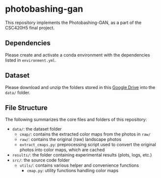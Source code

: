 # photobashing-gan

This repository implements the Photobashing-GAN, as a part of the CSC420H5
final project.

## Dependencies

Please create and activate a conda environment with the dependencies listed in
`environment.yml`.

## Dataset

Please download and unzip the folders stored in
this [Google Drive](https://drive.google.com/drive/folders/1lME1djscAuv7eglOhcf-z4n8_kAuHvge?usp=sharing)
into the `data/` folder.

## File Structure

The following summarizes the core files and folders of this repository:

- `data/`: the dataset folder
    - `cmap/`: contains the extracted color maps from the photos in `raw/`
    - `raw/`: contains the original (raw) landscape photos
    - `extract_cmaps.py`: preprocessing script used to convert the original
      photos into color maps, which are cached
- `results/`: the folder containing experimental results (plots, logs, etc.)
- `src/`: the source code folder
    - `utils/`: contains various helper and convenience functions
        - `cmap.py`: utility functions handling color maps  

    
